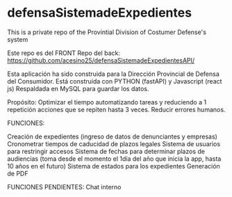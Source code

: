 # defensaSistemadeExpedientes
This is a private repo of the Provintial Division of Costumer Defense's system

Este repo es del FRONT
Repo del back: https://github.com/acesino25/defensaSistemadeExpedientesAPI/

Esta aplicación ha sido construida para la Dirección Provincial de Defensa del Consumidor.
Está construida con PYTHON (fastAPI) y Javascript (react js)
Respaldada en MySQL para guardar los datos.


Propósito:
Optimizar el tiempo automatizando tareas y reduciendo a 1 repetición acciones que se repiten hasta 3 veces.
Reducir errores humanos.


FUNCIONES:

Creación de expedientes (ingreso de datos de denunciantes y empresas)
Cronometrar tiempos de caducidad de plazos legales
Sistema de usuarios para restringir accesos
Sistema de fechas para determinar plazos de audiencias (toma desde el momento el 1día del año que inicia la app, hasta 10 años en el futuro)
Sistema de estados para los expedientes
Generación de PDF

FUNCIONES PENDIENTES:
Chat interno
